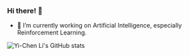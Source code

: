 ### Hi there! 👋

- 🔭 I’m currently working on Artificial Intelligence, especially Reinforcement Learning.

![Yi-Chen Li's GitHub stats](https://github-readme-stats.vercel.app/api?username=liyc-ai&show_icons=true&bg_color=00000000)

<!--
**BepfCp/BepfCp** is a ✨ _special_ ✨ repository because its `README.md` (this file) appears on your GitHub profile.

Here are some ideas to get you started:

- 🔭 I’m currently working on ...
- 🌱 I’m currently learning ...
- 👯 I’m looking to collaborate on ...
- 🤔 I’m looking for help with ...
- 💬 Ask me about ...
- 📫 How to reach me: ...
- 😄 Pronouns: ...
- ⚡ Fun fact: ...
-->
